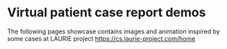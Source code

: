 # Virtual patient case report demos

The following pages showcase contains images and animation inspired by some cases at LAURIE project https://cs.laurie-project.com/home
